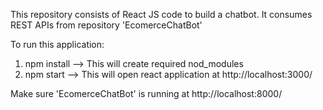 This repository consists of React JS code to build a chatbot. It consumes REST APIs from repository 'EcomerceChatBot'


To run this application:

1. npm install  --> This will create required nod_modules
2. npm start    --> This will open react application at http://localhost:3000/


Make sure 'EcomerceChatBot' is running at http://localhost:8000/
